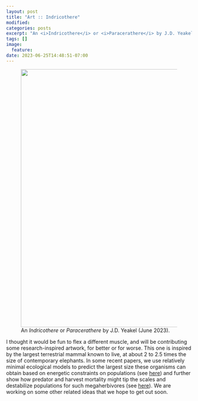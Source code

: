 ```yaml
---
layout: post
title: "Art :: Indricothere"
modified:
categories: posts
excerpt: "An <i>Indricothere</i> or <i>Paracerathere</i> by J.D. Yeakel (June 2023)."
tags: []
image:
  feature:
date: 2023-06-25T14:48:51-07:00
---
```


<figure>
<img src="{{ site.url }}/images/art_indricothere.jpeg" width="700">
<figcaption> An <i>Indricothere</i> or <i>Paracerathere</i> by J.D. Yeakel (June 2023).
</figcaption>
</figure>

<p>
  <span class="firstcharacter">I</span>
  thought it would be fun to flex a different muscle, and will be contributing some research-inspired artwork, for better or for worse. This one is inspired by the largest terrestrial mammal known to live, at about 2 to 2.5 times the size of contemporary elephants. In some recent papers, we use relatively minimal ecological models to predict the largest size these organisms can obtain based on energetic constraints on populations (see <a href="https://www.nature.com/articles/s41467-018-02822-y" target="_blank">here</a>) and further show how predator and harvest mortality might tip the scales and destabilize populations for such megaherbivores (see <a href="https://arxiv.org/abs/2211.16638" target="_blank">here</a>). We are working on some other related ideas that we hope to get out soon.
</p>

